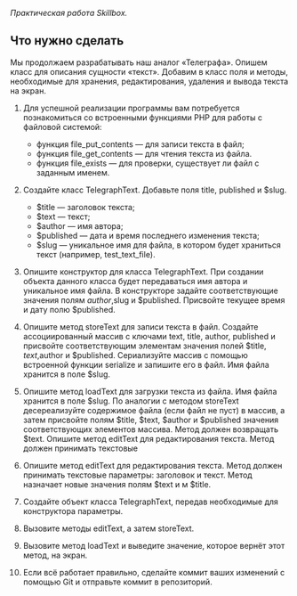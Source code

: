 *Практическая работа Skillbox.*

 ## Что нужно сделать
 
Мы продолжаем разрабатывать наш аналог «Телеграфа». Опишем класс для описания сущности «текст». Добавим в класс поля и методы, необходимые для хранения, редактирования, удаления и вывода текста на экран.  

1. Для успешной реализации программы вам потребуется познакомиться со встроенными функциями PHP для работы с файловой системой:

   - функция file_put_contents — для записи текста в файл;
   - функция file_get_contents — для чтения текста из файла. 
   - функция file_exists — для проверки, существует ли файл с заданным именем. 

2. Создайте класс TelegraphText.
    Добавьте поля title, published и $slug.
   *  $title — заголовок текста;
   *  $text — текст;
   *  $author — имя автора;
   *  $published — дата и время последнего изменения текста;
   *  $slug — уникальное имя для файла, в котором будет храниться текст (например, test_text_file).

3. Опишите конструктор для класса TelegraphText. При создании объекта данного класса будет передаваться имя автора и уникальное имя файла. В конструкторе задайте           соответствующие значения полям $author,$slug и $published. Присвойте текущее время и дату полю $published.

4. Опишите метод storeText для записи текста в файл. Создайте ассоциированный массив с ключами text, title, author, published и присвойте соответствующим элементам         значения полей $title, $text,$author и $published. Сериализуйте массив с помощью встроенной функции serialize и запишите его в файл. Имя файла хранится в поле         $slug.

5. Опишите метод loadText для загрузки текста из файла. Имя файла хранится в поле $slug. По аналогии с методом storeText десереализуйте содержимое файла (если файл не      пуст) в массив, а затем присвойте полям $title, $text, $author и $published значения соответствующих элементов массива. Метод должен возвращать $text.
   Опишите метод editText для редактирования текста. Метод должен принимать текстовые
   
6. Опишите метод editText для редактирования текста. Метод должен принимать текстовые параметры: заголовок и текст. Метод назначает новые значения полям $text и м        $title. 

7. Создайте объект класса TelegraphText, передав необходимые для конструктора параметры.

8. Вызовите методы editText, а затем storeText. 

9. Вызовите метод loadText и выведите значение, которое вернёт этот метод, на экран. 

10. Если всё работает правильно, сделайте коммит ваших изменений с помощью Git и отправьте коммит в репозиторий.
